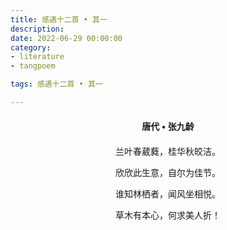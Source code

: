 ```yaml
---
title: 感遇十二首 • 其一
description:
date: 2022-06-29 00:00:00
category:
- literature
- tangpoem

tags: 感遇十二首 • 其一

---
```


<div id="poem-author">
唐代 • 张九龄
</div>
<div id="poem-body">
<p class="poem-paragraph">兰叶春葳蕤，桂华秋皎洁。</p>
<p class="poem-paragraph">欣欣此生意，自尔为佳节。</p>
<p class="poem-paragraph">谁知林栖者，闻风坐相悦。</p>
<p class="poem-paragraph">草木有本心，何求美人折！</p>

</div>

<style>

#poem-author {
    width: 100%;
    text-align: center;
    margin: 20px 0;
    font-weight: bold;
}
#poem-body {
    width: 100%;
    text-align: center;
}
.poem-paragraph {
    font-family: "仿宋"
}

</style>